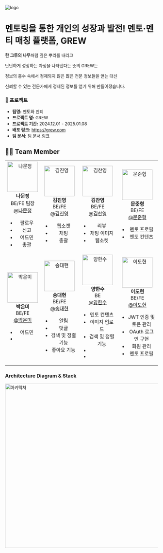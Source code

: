 ![logo](https://github.com/user-attachments/assets/7734c451-ade9-40b2-b575-19779300498a)

<h1> 멘토링을 통한 개인의 성장과 발전! 멘토·멘티 매칭 플랫폼, GREW </h1>

<p><b>한 그루의 나무</b>처럼 깊은 뿌리를 내리고</p>
<p>단단하게 성장하는 과정을 나타낸다는 뜻의 GREW는</p>
<p>정보의 홍수 속에서 정제되지 않은 많은 전문 정보들을 얻는 대신</p>
<p>신뢰할 수 있는 전문가에게 정제된 정보를 얻기 위해 만들어졌습니다.</p>

<h3> 📜 프로젝트 </h3>
<ul>
  <li><b>팀명:</b> 멘토와 멘티</li>
  <li><b>프로젝트 명:</b> GREW</li>
  <li><b>프로젝트 기간:</b> 2024.12.01 - 2025.01.08</li>
  <li><b>배포 링크:</b> <a href="https://grew.com">https://grew.com</a></li>
  <li><b>팀 문서:</b> <a href="https://docs.grew.com">팀 문서 링크</a></li>
</ul>

## 👩‍💻 Team Member

<table>
  <tr>
    <!-- 첫 번째 줄 -->
    <td align="center">
      <img src="https://via.placeholder.com/100" width="100" height="100" alt="나문정"><br>
      <b>나문정</b><br>
      BE/FE 팀장<br>
      <a href="https://github.com/rickyshu">@나문정</a><br>
      <ul>
        <li>팔로우</li>
        <li>신고</li>
        <li>어드민</li>
        <li>총괄</li>
      </ul>
      </td>
    <td align="center">
      <img src="https://via.placeholder.com/100" width="100" height="100" alt="김진영"><br>
      <b>김진영</b><br>
      BE/FE<br>
      <a href="https://github.com/938938">@김진영</a><br>
      <ul>
        <li>웹소켓</li>
        <li>채팅</li>
        <li>총괄</li>
      </ul>
    </td>
    <td align="center">
      <img src="https://via.placeholder.com/100" width="100" height="100" alt="김찬영"><br>
      <b>김찬영</b><br>
      BE/FE<br>
      <a href="https://github.com/yunhwan98">@김찬영</a><br>
      <ul>
        <li>리뷰</li>
        <li>채팅 이미지</li>
        <li>웹소켓</li>
      </ul>
    </td>
    <td align="center">
      <img src="https://via.placeholder.com/100" width="100" height="100" alt="문준형"><br>
      <b>문준형</b><br>
      BE/FE<br>
      <a href="https://github.com/khkh0109">@문준형</a><br>
      <ul>
        <li>멘토 프로필</li>
        <li>멘토 컨텐츠</li>
      </ul>
    </td>
  </tr>
  <tr>
    <!-- 두 번째 줄 -->
    <td align="center">
      <img src="https://via.placeholder.com/100" width="100" height="100" alt="박은미"><br>
      <b>박은미</b><br>
      BE/FE<br>
      <a href="https://github.com/lunius94">@박은미</a><br>
      <ul>
        <li>어드민<li>
      </ul>
    </td>
    <td align="center">
      <img src="https://via.placeholder.com/100" width="100" height="100" alt="송대현"><br>
      <b>송대현</b><br>
      BE/FE<br>
      <a href="https://github.com/xyz-wr">@송대현</a><br>
      <ul>
        <li>알림</li>
        <li>댓글</li>
        <li>검색 및 정렬 기능</li>
        <li>좋아요 기능</li>
      </ul>
    </td>
    <td align="center">
      <img src="https://via.placeholder.com/100" width="100" height="100" alt="양한수"><br>
      <b>양한수</b><br>
      BE<br>
      <a href="https://github.com/xyz-wr">@양한수</a><br>
      <ul>
        <li>멘토 컨텐츠</li>
        <li>이미지 업로드</li>
        <li>검색 및 정렬 기능</li>
        <li><li>
      </ul>
    </td>
    <td align="center">
      <img src="https://via.placeholder.com/100" width="100" height="100" alt="이도현"><br>
      <b>이도현</b><br>
      BE/FE<br>
      <a href="https://github.com/xyz-wr">@이도현</a><br>
      <ul>
        <li>JWT 인증 및 토큰 관리</li>
        <li>OAuth 로그인 구현</li>
        <li>회원 관리</li>
        <li>멘토 프로필</li>
      </ul>
    </td>
  </tr>
</table>

<h3>Architecture Diagram & Stack</h3>
<img src="https://github.com/user-attachments/assets/8bd6d8c8-8ec3-4934-843a-4c5c4ff51efb" alt="아키텍쳐" width="720" height="540">

